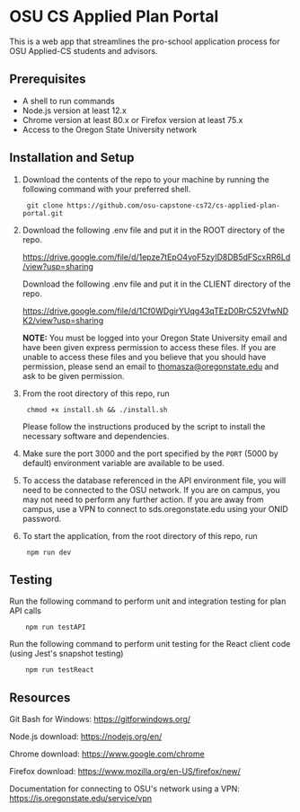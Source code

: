 # OSU CS Applied Plan Portal

This is a web app that streamlines the pro-school application process for OSU Applied-CS students and advisors.

## Prerequisites

- A shell to run commands
- Node.js version at least 12.x
- Chrome version at least 80.x or Firefox version at least 75.x
- Access to the Oregon State University network

## Installation and Setup

1. Download the contents of the repo to your machine by running the following
command with your preferred shell.

        git clone https://github.com/osu-capstone-cs72/cs-applied-plan-portal.git


2. Download the following .env file and put it in the ROOT directory of the repo.

      https://drive.google.com/file/d/1epze7tEpO4yoF5zyID8DB5dFScxRR6Ld/view?usp=sharing

   Download the following .env file and put it in the CLIENT directory of the repo.

      https://drive.google.com/file/d/1Cf0WDgirYUqg43qTEzD0RrC52VfwNDK2/view?usp=sharing

   **NOTE:**
   You must be logged into your Oregon State University email and have been given express permission to access these files.
   If you are unable to access these files and you believe that you should have permission, please send an email to
   thomasza@oregonstate.edu and ask to be given permission.


3. From the root directory of this repo, run

        chmod +x install.sh && ./install.sh

   Please follow the instructions produced by the script to install the necessary software and dependencies.


4. Make sure the port 3000 and the port specified by the `PORT` (5000 by default) environment variable are available to be used.


5. To access the database referenced in the API environment file, you will need to be connected to the OSU network. If you are on campus, you may not need to perform any further action. If you are away from campus, use a VPN to connect to sds.oregonstate.edu using your ONID password.


6. To start the application, from the root directory of this repo, run

        npm run dev

## Testing

Run the following command to perform unit and integration testing for plan API calls

        npm run testAPI

Run the following command to perform unit testing for the React client code (using Jest's snapshot testing)

        npm run testReact

## Resources

Git Bash for Windows: https://gitforwindows.org/

Node.js download: https://nodejs.org/en/

Chrome download: https://www.google.com/chrome

Firefox download: https://www.mozilla.org/en-US/firefox/new/

Documentation for connecting to OSU's network using a VPN: https://is.oregonstate.edu/service/vpn
